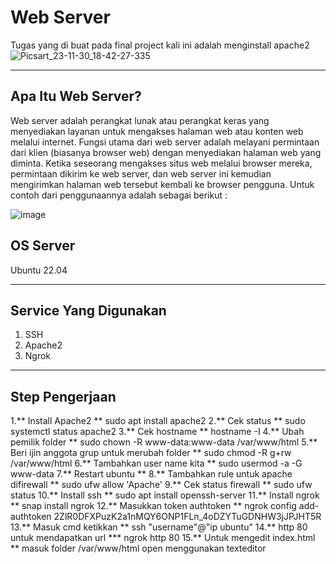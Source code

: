 #   Web Server #
Tugas yang di buat pada final project kali ini adalah menginstall apache2
![Picsart_23-11-30_18-42-27-335](https://kitaadmin.com/wp-content/uploads/2018/08/pengertian-apache2-dan-konfigurasi.png)

***

## Apa Itu Web Server? ##
Web server adalah perangkat lunak atau perangkat keras yang menyediakan layanan untuk mengakses halaman web atau konten web melalui internet. Fungsi utama dari web server adalah melayani permintaan dari klien (biasanya browser web) dengan menyediakan halaman web yang diminta. Ketika seseorang mengakses situs web melalui browser mereka, permintaan dikirim ke web server, dan web server ini kemudian mengirimkan halaman web tersebut kembali ke browser pengguna. Untuk contoh dari penggunaannya adalah sebagai berikut :

![image](https://github.com/alvingg666/FP/assets/148695999/d5a862af-9476-4a12-9e43-39a75f67b225)


## OS Server ##
Ubuntu 22.04
***


## Service Yang Digunakan ##
1. SSH 
2. Apache2
3. Ngrok
***
## Step Pengerjaan #
1.** Install Apache2 **
sudo apt install apache2
2.** Cek status **
sudo systemctl status apache2
3.** Cek hostname **
hostname -I
4.**  Ubah pemilik folder **
sudo chown -R www-data:www-data /var/www/html
5.** Beri ijin anggota grup untuk merubah folder **
sudo chmod -R g+rw /var/www/html
6.** Tambahkan user name kita **
sudo usermod -a -G www-data
7.** Restart ubuntu **
8.** Tambahkan rule untuk apache difirewall **
sudo ufw allow 'Apache'
9.** Cek status firewall **
sudo ufw status
10.** Install ssh **
sudo apt install openssh-server
11.** Install ngrok **
snap install ngrok
12.** Masukkan token authtoken **
ngrok config add-authtoken 2ZlR0DFXPuzK2a1nMQY6ONP1FLn_4oDZYTuGDNHW3jJPJHT5R
13.** Masuk cmd ketikkan **
ssh "username"@"ip ubuntu"
14.** http 80 untuk mendapatkan url ***
ngrok http 80
15.** Untuk mengedit index.html **
masuk folder /var/www/html open menggunakan texteditor 




